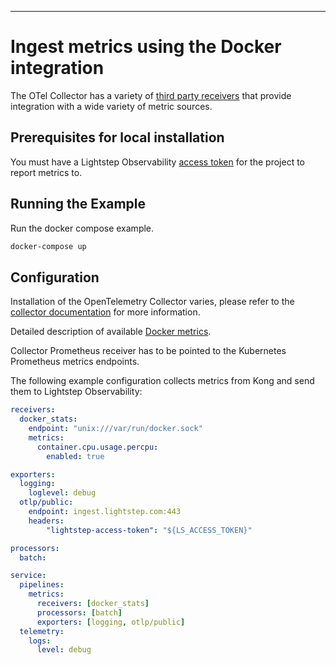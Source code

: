 ---
# Ingest metrics using the Docker integration

The OTel Collector has a variety of [third party receivers](https://github.com/open-telemetry/opentelemetry-collector-contrib/tree/master/receiver) that provide integration with a wide variety of metric sources.

## Prerequisites for local installation

You must have a Lightstep Observability [access token](/docs/create-and-manage-access-tokens) for the project to report metrics to.

## Running the Example

Run the docker compose example.

```bash
docker-compose up
```

## Configuration

Installation of the OpenTelemetry Collector varies, please refer to the [collector documentation](https://opentelemetry.io/docs/collector/) for more information.

Detailed description of available [Docker metrics](https://github.com/open-telemetry/opentelemetry-collector-contrib/blob/main/receiver/dockerstatsreceiver/metadata.yaml#L45).

Collector Prometheus receiver has to be pointed to the Kubernetes Prometheus metrics endpoints.

The following example configuration collects metrics from Kong and send them to Lightstep Observability:

```yaml
receivers:
  docker_stats:
    endpoint: "unix:///var/run/docker.sock"
    metrics:
      container.cpu.usage.percpu:
        enabled: true

exporters:
  logging:
    loglevel: debug
  otlp/public:
    endpoint: ingest.lightstep.com:443
    headers:
        "lightstep-access-token": "${LS_ACCESS_TOKEN}"

processors:
  batch:

service:
  pipelines:
    metrics:
      receivers: [docker_stats]
      processors: [batch]
      exporters: [logging, otlp/public]
  telemetry:
    logs:
      level: debug
```
